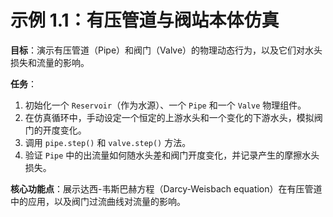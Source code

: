 # 示例 1.1：有压管道与阀站本体仿真

**目标**：演示有压管道（Pipe）和阀门（Valve）的物理动态行为，以及它们对水头损失和流量的影响。

**任务**：

1.  初始化一个 `Reservoir`（作为水源）、一个 `Pipe` 和一个 `Valve` 物理组件。
2.  在仿真循环中，手动设定一个恒定的上游水头和一个变化的下游水头，模拟阀门的开度变化。
3.  调用 `pipe.step()` 和 `valve.step()` 方法。
4.  验证 `Pipe` 中的出流量如何随水头差和阀门开度变化，并记录产生的摩擦水头损失。

**核心功能点**：展示达西-韦斯巴赫方程（Darcy-Weisbach equation）在有压管道中的应用，以及阀门过流曲线对流量的影响。
